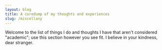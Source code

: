 ```yaml
---
layout: blog
title: A coredump of my thoughts and experiences
slug: /miscellany
---
```


Welcome to the list of things I do and thoughts I have that aren't considered "academic"; use this section however you see fit. I believe in your kindness, dear stranger. 
